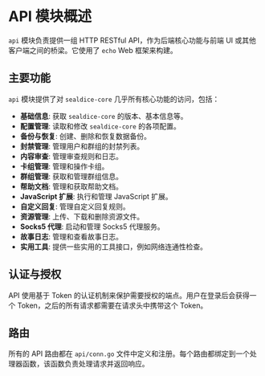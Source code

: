 # API 模块概述

`api` 模块负责提供一组 HTTP RESTful API，作为后端核心功能与前端 UI 或其他客户端之间的桥梁。它使用了 `echo` Web 框架来构建。

## 主要功能

`api` 模块提供了对 `sealdice-core` 几乎所有核心功能的访问，包括：

- **基础信息**: 获取 `sealdice-core` 的版本、基本信息等。
- **配置管理**: 读取和修改 `sealdice-core` 的各项配置。
- **备份与恢复**: 创建、删除和恢复数据备份。
- **封禁管理**: 管理用户和群组的封禁列表。
- **内容审查**: 管理审查规则和日志。
- **卡组管理**: 管理和操作卡组。
- **群组管理**: 获取和管理群组信息。
- **帮助文档**: 管理和获取帮助文档。
- **JavaScript 扩展**: 执行和管理 JavaScript 扩展。
- **自定义回复**: 管理自定义回复规则。
- **资源管理**: 上传、下载和删除资源文件。
- **Socks5 代理**: 启动和管理 Socks5 代理服务。
- **故事日志**: 管理和查看故事日志。
- **实用工具**: 提供一些实用的工具接口，例如网络连通性检查。

## 认证与授权

API 使用基于 Token 的认证机制来保护需要授权的端点。用户在登录后会获得一个 Token，之后的所有请求都需要在请求头中携带这个 Token。

## 路由

所有的 API 路由都在 `api/conn.go` 文件中定义和注册。每个路由都绑定到一个处理器函数，该函数负责处理请求并返回响应。